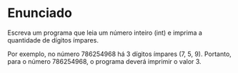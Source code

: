 # Enunciado

Escreva um programa que leia um número inteiro (int) e imprima a quantidade de dígitos ímpares.

Por exemplo, no número 786254968 há 3 dígitos ímpares (7, 5, 9). Portanto, para o número 786254968, o programa deverá imprimir o valor 3.

